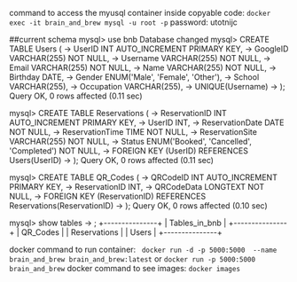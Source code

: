 command to access the myusql container inside copyable code:
```docker exec -it brain_and_brew mysql -u root -p```
password: utotnijc


##current schema
mysql> use bnb
Database changed
mysql> CREATE TABLE Users (
    ->     UserID INT AUTO_INCREMENT PRIMARY KEY,
    ->     GoogleID VARCHAR(255) NOT NULL,
    ->     Username VARCHAR(255) NOT NULL,
    ->     Email VARCHAR(255) NOT NULL,
    ->     Name VARCHAR(255) NOT NULL,
    ->     Birthday DATE,
    ->     Gender ENUM('Male', 'Female', 'Other'),
    ->     School VARCHAR(255),
    ->     Occupation VARCHAR(255),
    ->     UNIQUE(Username)
    -> );
Query OK, 0 rows affected (0.11 sec)

mysql> CREATE TABLE Reservations (
    ->     ReservationID INT AUTO_INCREMENT PRIMARY KEY,
    ->     UserID INT,
    ->     ReservationDate DATE NOT NULL,
    ->     ReservationTime TIME NOT NULL,
    ->     ReservationSite VARCHAR(255) NOT NULL,
    ->     Status ENUM('Booked', 'Cancelled', 'Completed') NOT NULL,
    ->     FOREIGN KEY (UserID) REFERENCES Users(UserID)
    -> );
Query OK, 0 rows affected (0.11 sec)

mysql> CREATE TABLE QR_Codes (
    ->     QRCodeID INT AUTO_INCREMENT PRIMARY KEY,
    ->     ReservationID INT,
    ->     QRCodeData LONGTEXT NOT NULL,
    ->     FOREIGN KEY (ReservationID) REFERENCES Reservations(ReservationID)
    -> );
Query OK, 0 rows affected (0.10 sec)

mysql> show tables
    -> ;
+---------------+
| Tables_in_bnb |
+---------------+
| QR_Codes      |
| Reservations  |
| Users         |
+---------------+

  
docker command to run container:
``` docker run -d -p 5000:5000  --name brain_and_brew brain_and_brew:latest```
or 
```docker run -p 5000:5000 brain_and_brew```
docker command to see images:
```docker images```